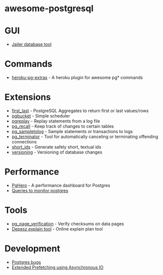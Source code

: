 # awesome-postgresql

# GUI
* [Jailer database tool](https://github.com/Wisser/Jailer)

# Commands
* [heroku-pg-extras](https://github.com/heroku/heroku-pg-extras) - A heroku plugin for awesome pg* commands

# Extensions
* [first_last](https://gitlab.com/depesz/first_last) - PostgreSQL Aggregates to return first or last values/rows
* [pgbucket](https://bitbucket.org/dineshopenscg/pgbucket/src/master) - Simple scheduler
* [pgreplay](https://github.com/laurenz/pgreplay) - Replay statements from a log file
* [pg_recall](https://github.com/mreithub/pg_recall) - Keep track of changes to certain tables
* [pg_sampletolog](https://github.com/anayrat/pg_sampletolog) - Sample statements or transactions to logs
* [pg_terminator](https://gitlab.com/depesz/pg_terminator) - Tool for automatically canceling or terminating offending connections
* [short_ids](https://gitlab.com/depesz/short_ids) - Generate safely short, textual ids
* [versioning](https://gitlab.com/depesz/Versioning) - Versioning of database changes

# Performance
* [PgHero](https://github.com/ankane/pghero) - A performance dashboard for Postgres
* [Queries to monitor postgres](https://github.com/nilenso/postgresql-monitoring)

# Tools
* [pg_page_verification](https://github.com/google/pg_page_verification) - Verify checksums on data pages
* [Depesz explain tool](https://explain.depesz.com/) - Online explain plan tool

# Development
* [Postgres bugs](https://granicus.if.org/pgbugs/)
* [Extended Prefetching using Asynchronous IO](https://www.postgresql.org/message-id/BAY175-W45086073075CA064EFE9A0A33A0%40phx.gbl)
